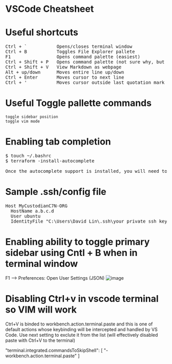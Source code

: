 # VSCode Cheatsheet

# Useful shortcuts
<pre>
Ctrl + `           Opens/closes terminal window
Ctrl + B           Toggles File Explorer pallete
F1                 Opens command palette (easiest)
Ctrl + Shift + P   Opens command palette (not sure why, but everyone uses this instead of F1)
Ctrl + Shift + V   View Markdown as webpage
Alt + up/down      Moves entire line up/down
Ctrl + Enter       Moves cursor to next line
Ctrl + '           Moves cursor outside last quotation mark
</pre>

# Useful Toggle pallette commands
```
toggle sidebar position
toggle vim mode
```

# Enabling tab completion
<pre>
$ touch ~/.bashrc
$ terraform -install-autocomplete

Once the autocomplete support is installed, you will need to restart your shell.
</pre>
# Sample .ssh/config file
<pre>
Host MyCustodianC7N-ORG
  HostName a.b.c.d
  User ubuntu
  IdentityFile "C:\Users\David Lin\.ssh\your_private_ssh_key.pem"
</pre>

# Enabling ability to toggle primary sidebar using Cntl + B when in terminal window
F1 --> Preferences: Open User Settings (JSON)
![image](https://github.com/davidclin/vscode-cheatsheet/assets/6853545/feaf1423-cd0b-4fb1-b579-72a9fb5ffd40)


# Disabling Ctrl+v in vscode terminal so VIM will work
Ctrl+V is binded to workbench.action.terminal.paste and this is one of default actions whose keybinding will be intercepted and handled by VS Code. Use next setting to exclute it from the list (will effectively disabled paste with Ctrl+V to the terminal)

"terminal.integrated.commandsToSkipShell": [
    "-workbench.action.terminal.paste"
]
